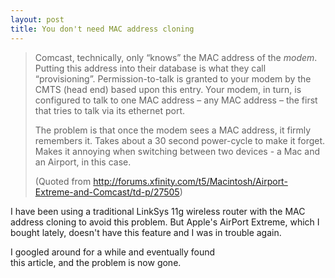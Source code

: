```yaml
---
layout: post
title: You don't need MAC address cloning
---
```


> Comcast, technically, only “knows” the MAC address of the *modem*. Putting this address into their database is what they call “provisioning”. Permission-to-talk is granted to your modem by the CMTS (head end) based upon this entry. Your modem, in turn, is configured to talk to one MAC address – any MAC address – the first that tries to talk via its ethernet port.
>
>The problem is that once the modem sees a MAC address, it firmly remembers it. Takes about a 30 second power-cycle to make it forget. Makes it annoying when switching between two devices - a Mac and an Airport, in this case.
>
> (Quoted from http://forums.xfinity.com/t5/Macintosh/Airport-Extreme-and-Comcast/td-p/27505)

I have been using a traditional LinkSys 11g wireless router
with the MAC address cloning to avoid this problem.
But Apple's AirPort Extreme, which I bought lately,
doesn't have this feature and I was in trouble again.

I googled around for a while and eventually found  
this article, and the problem is now gone.
